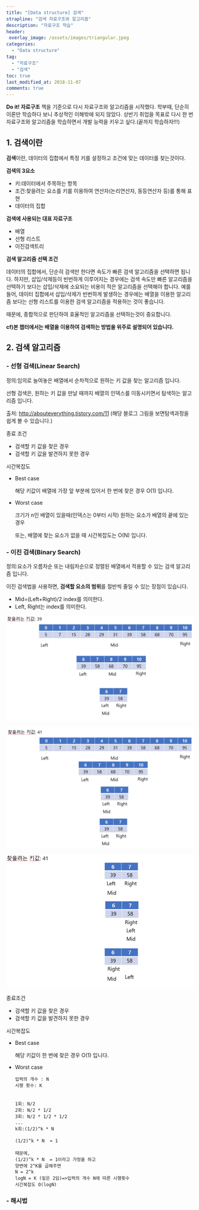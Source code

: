 ```yaml
---
title: "[Data structure] 검색"
strapline: "검색 자료구조와 알고리즘"
description: "자료구조 학습"
header:
 overlay_image: /assets/images/triangular.jpeg
categories:
  - "Data structure"
tag:
  - "자료구조"
  - "검색"
toc: true
last_modified_at: 2018-11-07
comments: true
---
```


**Do it! 자료구조** 책을 기준으로 다시 자료구조와 알고리즘을 시작했다. 학부때, 단순히 이론만 학습하다 보니 추상적인 이해밖에 되지 않았다. 상반기 취업을 목표로 다시 한 번 자료구조와 알고리즘을 학습하면서 개발 능력을 키우고 싶다.(끝까지 학습하자!!!)



## 1. 검색이란

**검색**이란, 데이터의 집합에서 특정 키를 설정하고 조건에 맞는 데이터를 찾는것이다.

**검색의 3요소**

- 키:데이터에서 주목하는 항목
- 조건:찾을려는 요소를 키를 이용하여 연산자(논리연산자, 동등연산자 등)를 통해 표현
- 데이터의 집합



**검색에 사용되는 대표 자료구조**

- 배열
- 선형 리스트
- 이진검색트리



**검색 알고리즘 선택 조건**

데이터의 집합에서, 단순히 검색만 한다면 속도가 빠른 검색 알고리즘을 선택하면 됩니다. 하지만,  삽입/삭제등이 빈번하게 이루어지는 경우에는 검색 속도만 빠른 알고리즘을 선택하기 보다는 삽입/삭제에 소요되는 비용이 적은 알고리즘을 선택해야 합니다. 예를들어, 데이터 집합에서 삽입/삭제가 빈번하게 발생하는 경우에는 배열을 이용한 알고리즘 보다는 선형 리스트를 이용한 검색 알고리즘을 적용하는 것이 좋습니다.



때문에, 종합적으로 판단하여 효율적인 알고리즘을 선택하는것이 중요합니다. 

**cf)본 챕터에서는 배열을 이용하여 검색하는 방법을 위주로 설명되어 있습니다.**



## 2. 검색 알고리즘

### - 선형 검색(Linear Search)

정의:임의로 늘여놓은 배열에서 순차적으로 원하는 키 값을 찾는 알고리즘 입니다.

선형 검색은, 원하는 키 값을 만날 때까지 배열의 인덱스를 이동시키면서 탐색하는 알고리즘 입니다.



출처: http://abouteverything.tistory.com/11  (해당 블로그 그림을  보면탐색과정을 쉽게 볼 수 있습니다.)



종료 조건

- 검색할 키 값을 찾은 경우
- 검색할 키 값을 발견하지 못한 경우



시간복잡도

- Best case

  해당 키값이 배열에 가장 앞 부분에 있어서 한 번에 찾은 경우 O(1) 입니다.

- Worst case

  크기가 n인 배열이 있을때(인덱스는 0부터 시작) 원하는 요소가 배열의 끝에 있는 경우

  또는, 배열에 찾는 요소가 없을 때 시간복잡도는 O(N) 입니다.



### - 이진 검색(Binary Search)

정의:요소가 오름차순 또는 내림차순으로 정렬된 배열에서 적용할 수 있는 검색 알고리즘 입니다. 

이진 검색법을 사용하면, **검색할 요소의 범위**를 절반씩 줄일 수 있는 장점이 있습니다.



- Mid=(Left+Right)/2 index를 의미한다.
- Left, Right는 index를 의미한다.



![binary1](/assets/images/binary1.jpg)

![binary2](/assets/images/binary2.jpg)

![binary3](/assets/images/binary3.jpg)



종료조건

- 검색할 키 값을 찾은 경우
- 검색할 키 값을 발견하지 못한 경우





시간복잡도

- Best case

  해당 키값이 한 번에 찾은 경우 O(1) 입니다.

- Worst case

  ```
  입력의 개수 : N
  시행 횟수: K
  
  
  1회: N/2
  2회: N/2 * 1/2
  3회: N/2 * 1/2 * 1/2
  ...
  k회:(1/2)^k * N
  
  (1/2)^k * N  ≈ 1
  
  때문에,
  (1/2)^k * N  = 1이라고 가정을 하고
  양변에 2^K를 곱해주면
  N = 2^k
  logN = K (밑은 2임)=>입력의 개수 N에 따른 시행횟수
  시간복잡도 O(logN)
  
  ```



### - 해시법






